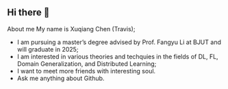 ## Hi there 👋
About me
My name is Xuqiang Chen (Travis);
- I am pursuing a master’s degree advised by Prof. Fangyu Li at BJUT and will graduate in 2025;
- I am interested in various theories and techquies in the fields of DL, FL, Domain Generalization, and Distributed Learning;
- I want to meet more friends with interesting soul.
- Ask me anything about Github.



<!--
**VIVIDryan/VIVIDryan** is a ✨ _special_ ✨ repository because its `README.md` (this file) appears on your GitHub profile.

Here are some ideas to get you started:

- 🔭 I’m currently working on ...
- 🌱 I’m currently learning ...
- 👯 I’m looking to collaborate on ...
- 🤔 I’m looking for help with ...
- 💬 Ask me about ...
- 📫 How to reach me: ...
- 😄 Pronouns: ...
- ⚡ Fun fact: ...
-->
